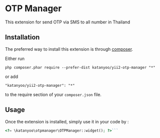 OTP Manager
===========
This extension for send OTP via SMS to all number in Thailand

Installation
------------

The preferred way to install this extension is through [composer](http://getcomposer.org/download/).

Either run

```
php composer.phar require --prefer-dist katanyoo/yii2-otp-manager "*"
```

or add

```
"katanyoo/yii2-otp-manager": "*"
```

to the require section of your `composer.json` file.


Usage
-----

Once the extension is installed, simply use it in your code by  :

```php
<?= \katanyoo\otpmanager\OTPManager::widget(); ?>```